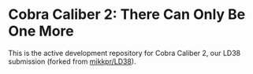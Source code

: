 # Cobra Caliber 2: There Can Only Be One More

This is the active development repository for Cobra Caliber 2, our LD38 submission (forked from [mikkpr/LD38](https://github.com/mikkpr/LD38)).

